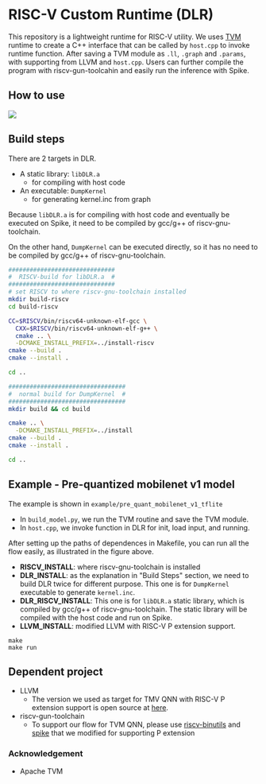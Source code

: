 # RISC-V Custom Runtime (DLR)
This repository is a lightweight runtime for RISC-V utility. We uses [TVM](https://github.com/apache/incubator-tvm) runtime to create a C++ interface that can be called by `host.cpp` to invoke runtime function. After saving a TVM module as `.ll`, `.graph` and `.params`, with supporting from LLVM and `host.cpp`. Users can further compile the program with riscv-gun-toolcahin and easily run the inference with Spike.

## How to use
![](https://i.imgur.com/HJ4nOv2.png)

## Build steps

There are 2 targets in DLR.
- A static library: `libDLR.a`
    - for compiling with host code
- An executable: `DumpKernel`
    - for generating kernel.inc from graph

Because `libDLR.a` is for compiling with host code and eventually be executed on Spike, it need to be compiled by gcc/g++ of riscv-gnu-toolchain.

On the other hand, `DumpKernel` can be executed directly, so it has no need to be compiled by gcc/g++ of riscv-gnu-toolchain.

```sh
##############################
#  RISCV-build for libDLR.a  #
##############################
# set RISCV to where riscv-gnu-toolchain installed
mkdir build-riscv
cd build-riscv

CC=$RISCV/bin/riscv64-unknown-elf-gcc \
  CXX=$RISCV/bin/riscv64-unknown-elf-g++ \
  cmake .. \
  -DCMAKE_INSTALL_PREFIX=../install-riscv
cmake --build .
cmake --install .

cd ..

#################################
#  normal build for DumpKernel  #
#################################
mkdir build && cd build

cmake .. \
  -DCMAKE_INSTALL_PREFIX=../install
cmake --build .
cmake --install .

cd ..
```

## Example - Pre-quantized mobilenet v1 model
The example is shown in `example/pre_quant_mobilenet_v1_tflite`
- In `build_model.py`, we run the TVM routine and save the TVM module.
- In `host.cpp`, we invoke function in DLR for init, load input, and running. 

After setting up the paths of dependences in Makefile, you can run all the flow easily, as illustrated in the figure above.

- **RISCV_INSTALL**: where riscv-gnu-toolchain is installed
- **DLR_INSTALL**: as the explanation in "Build Steps" section, we need to build DLR twice for different purpose. This one is for `DumpKernel` executable to generate `kernel.inc`.
- **DLR_RISCV_INSTALL**: This one is for `libDLR.a` static library, which is compiled by gcc/g++ of riscv-gnu-toolchain. The static library will be compiled with the host code and run on Spike.
- **LLVM_INSTALL**: modified LLVM with RISC-V P extension support.

```shell
make
make run
```

## Dependent project
- LLVM
    - The version we used as target for TMV QNN with RISC-V P extension support is open source at [here](https://github.com/nthu-pllab/llvm9-project-rvp).
- riscv-gun-toolchain
    - To support our flow for TVM QNN, please use [riscv-binutils](https://github.com/nthu-pllab/riscv-binutils-rvp) and [spike](https://github.com/nthu-pllab/riscv-isa-sim) that we modified for supporting P extension

### Acknowledgement
- Apache TVM

